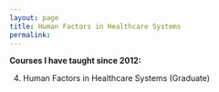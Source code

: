 ```yaml
---
layout: page
title: Human Factors in Healthcare Systems
permalink: 
---
```


**Courses I have taught since 2012:**


4. Human Factors in Healthcare Systems (Graduate)

